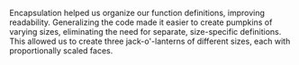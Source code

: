 Encapsulation helped us organize our function definitions, improving readability. Generalizing the code made it easier to create pumpkins of varying sizes, eliminating the need for separate, size-specific definitions. This allowed us to create three jack-o'-lanterns of different sizes, each with proportionally scaled faces.